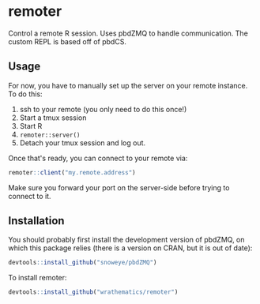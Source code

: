 # remoter

Control a remote R session.  Uses pbdZMQ to handle communication.
The custom REPL is based off of pbdCS.


## Usage

For now, you have to manually set up the server on your remote
instance.  To do this:

1. ssh to your remote (you only need to do this once!)
2. Start a tmux session
3. Start R
4. `remoter::server()`
5. Detach your tmux session and log out.

Once that's ready, you can connect to your remote via:

```r
remoter::client("my.remote.address")
```

Make sure you forward your port on the server-side before trying to
connect to it.


## Installation

You should probably first install the development version of
pbdZMQ, on which this package relies (there is a version on CRAN,
but it is out of date):

```r
devtools::install_github("snoweye/pbdZMQ")
```

To install remoter:

```r
devtools::install_github("wrathematics/remoter")
```

